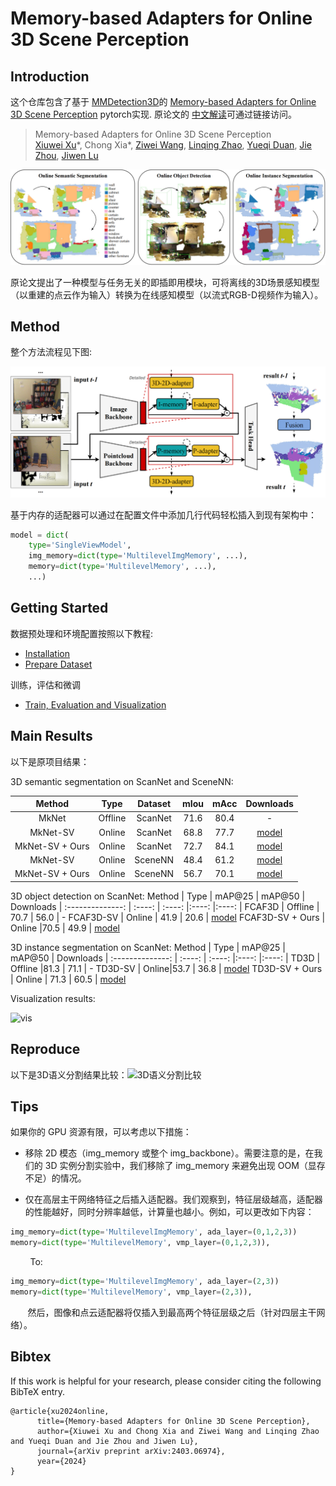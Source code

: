 # Memory-based Adapters for Online 3D Scene Perception

## Introduction

这个仓库包含了基于 [MMDetection3D](https://github.com/open-mmlab/mmdetection3d)的 [Memory-based Adapters for Online 3D Scene Perception](https://arxiv.org/abs/2403.06974) pytorch实现. 原论文的 [中文解读](https://zhuanlan.zhihu.com/p/704435537)可通过链接访问。

> Memory-based Adapters for Online 3D Scene Perception  
> [Xiuwei Xu](https://xuxw98.github.io/)*, Chong Xia\*, [Ziwei Wang](https://ziweiwangthu.github.io/), [Linqing Zhao](https://scholar.google.com/citations?user=ypxt5UEAAAAJ&hl=zh-CN&oi=ao), [Yueqi Duan](https://duanyueqi.github.io/), [Jie Zhou](https://scholar.google.com/citations?user=6a79aPwAAAAJ&hl=en&authuser=1), [Jiwen Lu](http://ivg.au.tsinghua.edu.cn/Jiwen_Lu/)
>

![teaser](./images/teaser2.png)

原论文提出了一种模型与任务无关的即插即用模块，可将离线的3D场景感知模型（以重建的点云作为输入）转换为在线感知模型（以流式RGB-D视频作为输入）。

## Method

整个方法流程见下图:

![overview](./images/over-arch.png)

基于内存的适配器可以通过在配置文件中添加几行代码轻松插入到现有架构中：
```python
model = dict(
    type='SingleViewModel',
    img_memory=dict(type='MultilevelImgMemory', ...),
    memory=dict(type='MultilevelMemory', ...),
    ...)
```

## Getting Started
数据预处理和环境配置按照以下教程:
- [Installation](docs/install.md) 
- [Prepare Dataset](docs/data.md)

训练，评估和微调
- [Train, Evaluation and Visualization](docs/run.md)


## Main Results
以下是原项目结果：

3D semantic segmentation on ScanNet and SceneNN:

 Method | Type | Dataset | mIou | mAcc | Downloads 
 | :--------------: | :----: | :----: | :----: |:----: |:----: |
 MkNet | Offline | ScanNet |71.6 | 80.4 | -
 MkNet-SV | Online | ScanNet |68.8 | 77.7 | [model](https://cloud.tsinghua.edu.cn/f/fada43a9f0c14e79ac30/?dl=1)
 MkNet-SV + Ours | Online | ScanNet |72.7 | 84.1 | [model](https://cloud.tsinghua.edu.cn/f/5a73056b11a346d5a0ad/?dl=1)
 MkNet-SV | Online | SceneNN |48.4 | 61.2 | [model](https://cloud.tsinghua.edu.cn/f/fada43a9f0c14e79ac30/?dl=1)
 MkNet-SV + Ours | Online | SceneNN |56.7 | 70.1 | [model](https://cloud.tsinghua.edu.cn/f/5a73056b11a346d5a0ad/?dl=1)

3D object detection on ScanNet:
 Method | Type |  mAP@25 | mAP@50 | Downloads 
 | :--------------: |  :----: | :----: |:----: |:----: |
 FCAF3D | Offline | 70.7 | 56.0 | -
 FCAF3D-SV | Online | 41.9 | 20.6 | [model](https://cloud.tsinghua.edu.cn/f/d87c8f18f9c3490b983d/?dl=1)
 FCAF3D-SV + Ours | Online |70.5 | 49.9 | [model](https://cloud.tsinghua.edu.cn/f/9a7444e183a64abaae00/?dl=1)

 3D instance segmentation on ScanNet:
 Method | Type |  mAP@25 | mAP@50 | Downloads 
 | :--------------: | :----: | :----: |:----: |:----: |
 TD3D | Offline |81.3 | 71.1 | -
 TD3D-SV | Online|53.7 | 36.8 | [model](https://cloud.tsinghua.edu.cn/f/aa7155bbc58840a697bb/?dl=1)
 TD3D-SV + Ours | Online | 71.3 | 60.5 | [model](https://cloud.tsinghua.edu.cn/f/438ebd22f9524d2daade/?dl=1)

<!--
 Here is the performance of different 3D scene perception methods on ScanNet online benchmark. We report mIoU / mAcc, mAP@25 /
mAP@50 and mAP@25 / mAP@50 for semantic segmentation, object detection and instance segmentation respectively.
And NS means the number of sequence, while LS means the length of Sequence.

 Task | Method | Type | NS 1 | NS 5 | NS 10| LS 5 | LS 10 | LS 15 
 | :----: | :----: | :----: | :----: |:----: |:----: |:----: |:----: |:----: |
 Semseg | MkNet | Offline | 63.7/73.5 | 62.7/72.8 | 58.9/69.4|59.3/69.8|63.0/73.0|63.5/73.7
 Semseg | MkNet-SV | Online | 63.3/74.3 | 63.3/74.3 | 63.3/74.3 |63.3/74.3 |63.3/74.3 |63.3/74.3 
  Semseg | MkNet-SV + Ours | Online | 69.1/82.2 | 66.8/80.0 | 65.9/79.2|65.9/79.3|66.8/80.1|67.1/80.4
 Detection | FCAF3D | Offline | 57.0/40.6 | 41.1/25.2 | 34.6/19.3|28.4/15.2|33.9/19.4|37.7/22.8
 Detection | FCAF3D-SV | Online | 41.9/20.6 | 29.8/13.3 | 27.0/11.5|24.4/10.1|26.2/11.0|27.6/12.1
 Detection | FCAF3D-SV + Ours | Online | 70.5/49.9 | 58.7/37.7 | 56.2/34.3|53.1/31.2|54.9/33.8|56.1/35.6
 Insseg | TD3D | Offline | 64.0/50.8 | 61.6/49.7 | 59.4/48.4|59.0/47.9|61.4/49.8|61.7/49.8
 Insseg | TD3D-SV | Online | 53.7/36.8 | 54.2/41.6 | 57.0/46.3|56.4/45.5|53.9/40.9|52.6/39.5
 Insseg | TD3D-SV + Ours  | Online | 71.3/60.5 | 64.7/55.2 | 64.2/55.0|64.0/54.7|64.6/55.1|63.9/54.3
-->


Visualization results:

![vis](./images/vis.png)

## Reproduce

以下是3D语义分割结果比较：![3D语义分割比较](/Users/guhaoyi/Codes/Online3D/Online3D/images/result1.png)

## Tips

如果你的 GPU 资源有限，可以考虑以下措施：

- 移除 2D 模态（img_memory 或整个 img_backbone）。需要注意的是，在我们的 3D 实例分割实验中，我们移除了 img_memory 来避免出现 OOM（显存不足）的情况。

- 仅在高层主干网络特征之后插入适配器。我们观察到，特征层级越高，适配器的性能越好，同时分辨率越低，计算量也越小。例如，可以更改如下内容：

```python
img_memory=dict(type='MultilevelImgMemory', ada_layer=(0,1,2,3))
memory=dict(type='MultilevelMemory', vmp_layer=(0,1,2,3)),
```
&nbsp;&nbsp;&nbsp;&nbsp;&nbsp;&nbsp;&nbsp;&nbsp;To:
```python
img_memory=dict(type='MultilevelImgMemory', ada_layer=(2,3))
memory=dict(type='MultilevelMemory', vmp_layer=(2,3)),
```
&nbsp;&nbsp;&nbsp;&nbsp;&nbsp;&nbsp;&nbsp;然后，图像和点云适配器将仅插入到最高两个特征层级之后（针对四层主干网络）。


## Bibtex
If this work is helpful for your research, please consider citing the following BibTeX entry.

```
@article{xu2024online, 
      title={Memory-based Adapters for Online 3D Scene Perception}, 
      author={Xiuwei Xu and Chong Xia and Ziwei Wang and Linqing Zhao and Yueqi Duan and Jie Zhou and Jiwen Lu},
      journal={arXiv preprint arXiv:2403.06974},
      year={2024}
}
```
